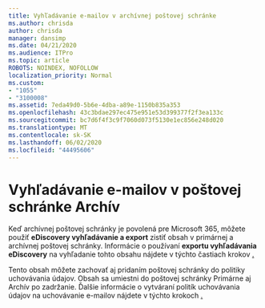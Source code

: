 ```yaml
---
title: Vyhľadávanie e-mailov v archívnej poštovej schránke
ms.author: chrisda
author: chrisda
manager: dansimp
ms.date: 04/21/2020
ms.audience: ITPro
ms.topic: article
ROBOTS: NOINDEX, NOFOLLOW
localization_priority: Normal
ms.custom:
- "1055"
- "3100008"
ms.assetid: 7eda49d0-5b6e-4dba-a89e-1150b835a353
ms.openlocfilehash: 43c3bdae297ec475e951e53d399377f2f3ea133c
ms.sourcegitcommit: bc7d6f4f3c9f7060d073f5130e1ec856e248d020
ms.translationtype: MT
ms.contentlocale: sk-SK
ms.lasthandoff: 06/02/2020
ms.locfileid: "44495606"
---
```

# <a name="search-for-email-in-the-archive-mailbox"></a>Vyhľadávanie e-mailov v poštovej schránke Archív

Keď archívnej poštovej schránky je povolená pre Microsoft 365, môžete použiť **eDiscovery vyhľadávanie a export** zistiť obsah v primárnej a archívnej poštovej schránky. Informácie o používaní **exportu vyhľadávania eDiscovery** na vyhľadanie tohto obsahu nájdete v týchto častiach krokov [.](https://docs.microsoft.com/microsoft-365/compliance/export-search-results)
  
Tento obsah môžete zachovať aj pridaním poštovej schránky do politiky uchovávania údajov. Obsah sa umiestni do poštovej schránky Primárne aj Archív po zadržanie. Ďalšie informácie o vytváraní politík uchovávania údajov na uchovávanie e-mailov nájdete v týchto krokoch [.](https://docs.microsoft.com/microsoft-365/compliance/retention-policies)
  